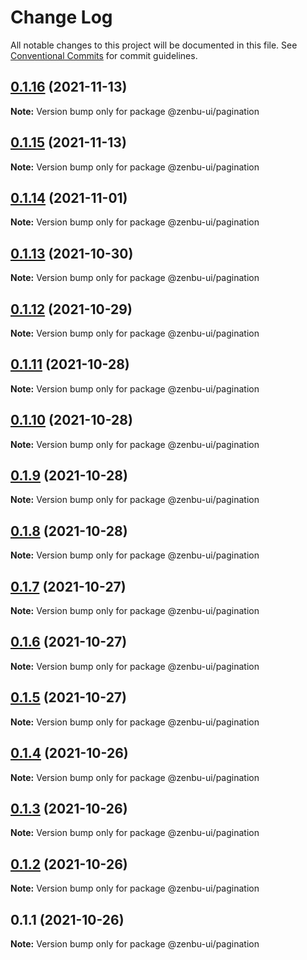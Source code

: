 # Change Log

All notable changes to this project will be documented in this file.
See [Conventional Commits](https://conventionalcommits.org) for commit guidelines.

## [0.1.16](https://github.com/KodepandaID/zenbu-ui/compare/@zenbu-ui/pagination@0.1.15...@zenbu-ui/pagination@0.1.16) (2021-11-13)

**Note:** Version bump only for package @zenbu-ui/pagination





## [0.1.15](https://github.com/KodepandaID/zenbu-ui/compare/@zenbu-ui/pagination@0.1.14...@zenbu-ui/pagination@0.1.15) (2021-11-13)

**Note:** Version bump only for package @zenbu-ui/pagination





## [0.1.14](https://github.com/KodepandaID/zenbu-ui/compare/@zenbu-ui/pagination@0.1.13...@zenbu-ui/pagination@0.1.14) (2021-11-01)

**Note:** Version bump only for package @zenbu-ui/pagination





## [0.1.13](https://github.com/KodepandaID/zenbu-ui/compare/@zenbu-ui/pagination@0.1.12...@zenbu-ui/pagination@0.1.13) (2021-10-30)

**Note:** Version bump only for package @zenbu-ui/pagination





## [0.1.12](https://github.com/KodepandaID/zenbu-ui/compare/@zenbu-ui/pagination@0.1.11...@zenbu-ui/pagination@0.1.12) (2021-10-29)

**Note:** Version bump only for package @zenbu-ui/pagination





## [0.1.11](https://github.com/KodepandaID/zenbu-ui/compare/@zenbu-ui/pagination@0.1.10...@zenbu-ui/pagination@0.1.11) (2021-10-28)

**Note:** Version bump only for package @zenbu-ui/pagination





## [0.1.10](https://github.com/KodepandaID/zenbu-ui/compare/@zenbu-ui/pagination@0.1.9...@zenbu-ui/pagination@0.1.10) (2021-10-28)

**Note:** Version bump only for package @zenbu-ui/pagination





## [0.1.9](https://github.com/KodepandaID/zenbu-ui/compare/@zenbu-ui/pagination@0.1.8...@zenbu-ui/pagination@0.1.9) (2021-10-28)

**Note:** Version bump only for package @zenbu-ui/pagination





## [0.1.8](https://github.com/KodepandaID/zenbu-ui/compare/@zenbu-ui/pagination@0.1.7...@zenbu-ui/pagination@0.1.8) (2021-10-28)

**Note:** Version bump only for package @zenbu-ui/pagination





## [0.1.7](https://github.com/KodepandaID/zenbu-ui/compare/@zenbu-ui/pagination@0.1.6...@zenbu-ui/pagination@0.1.7) (2021-10-27)

**Note:** Version bump only for package @zenbu-ui/pagination





## [0.1.6](https://github.com/KodepandaID/zenbu-ui/compare/@zenbu-ui/pagination@0.1.5...@zenbu-ui/pagination@0.1.6) (2021-10-27)

**Note:** Version bump only for package @zenbu-ui/pagination





## [0.1.5](https://github.com/KodepandaID/zenbu-ui/compare/@zenbu-ui/pagination@0.1.4...@zenbu-ui/pagination@0.1.5) (2021-10-27)

**Note:** Version bump only for package @zenbu-ui/pagination





## [0.1.4](https://github.com/KodepandaID/zenbu-ui/compare/@zenbu-ui/pagination@0.1.3...@zenbu-ui/pagination@0.1.4) (2021-10-26)

**Note:** Version bump only for package @zenbu-ui/pagination





## [0.1.3](https://github.com/KodepandaID/zenbu-ui/compare/@zenbu-ui/pagination@0.1.2...@zenbu-ui/pagination@0.1.3) (2021-10-26)

**Note:** Version bump only for package @zenbu-ui/pagination





## [0.1.2](https://github.com/KodepandaID/zenbu-ui/compare/@zenbu-ui/pagination@0.1.1...@zenbu-ui/pagination@0.1.2) (2021-10-26)

**Note:** Version bump only for package @zenbu-ui/pagination





## 0.1.1 (2021-10-26)

**Note:** Version bump only for package @zenbu-ui/pagination

